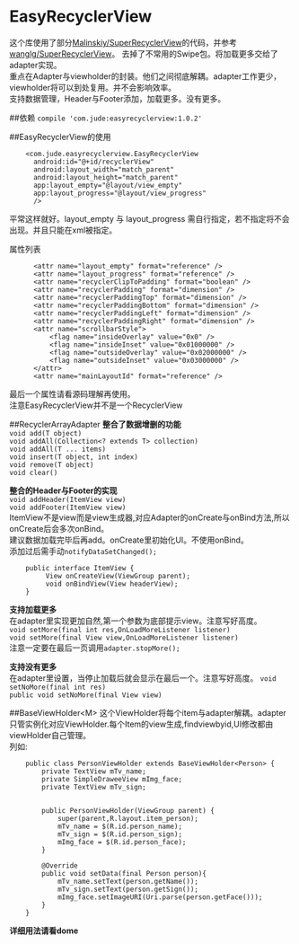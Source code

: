 # EasyRecyclerView
这个库使用了部分[Malinskiy/SuperRecyclerView](https://github.com/Malinskiy/SuperRecyclerView)的代码，并参考[wanglg/SuperRecyclerView](https://github.com/wanglg/SuperRecyclerView)。
去掉了不常用的Swipe包。将加载更多交给了adapter实现。  
重点在Adapter与viewholder的封装。他们之间彻底解耦。adapter工作更少，viewholder将可以到处复用。并不会影响效率。  
支持数据管理，Header与Footer添加，加载更多。没有更多。  


##依赖
`compile 'com.jude:easyrecyclerview:1.0.2'`

##EasyRecyclerView的使用

        <com.jude.easyrecyclerview.EasyRecyclerView
          android:id="@+id/recyclerView"
          android:layout_width="match_parent"
          android:layout_height="match_parent"
          app:layout_empty="@layout/view_empty"
          app:layout_progress="@layout/view_progress"
          />

平常这样就好。layout_empty 与 layout_progress 需自行指定，若不指定将不会出现。并且只能在xml被指定。

属性列表

          <attr name="layout_empty" format="reference" />
          <attr name="layout_progress" format="reference" />
          <attr name="recyclerClipToPadding" format="boolean" />
          <attr name="recyclerPadding" format="dimension" />
          <attr name="recyclerPaddingTop" format="dimension" />
          <attr name="recyclerPaddingBottom" format="dimension" />
          <attr name="recyclerPaddingLeft" format="dimension" />
          <attr name="recyclerPaddingRight" format="dimension" />
          <attr name="scrollbarStyle">
              <flag name="insideOverlay" value="0x0" />
              <flag name="insideInset" value="0x01000000" />
              <flag name="outsideOverlay" value="0x02000000" />
              <flag name="outsideInset" value="0x03000000" />
          </attr>
          <attr name="mainLayoutId" format="reference" />

最后一个属性请看源码理解再使用。  
注意EasyRecyclerView并不是一个RecyclerView

##RecyclerArrayAdapter<T>
**整合了数据增删的功能**  
`void add(T object) `  
`void addAll(Collection<? extends T> collection)`  
`void addAll(T ... items) `  
`void insert(T object, int index)`  
`void remove(T object)`  
`void clear()`  
  
**整合的Header与Footer的实现**  
`void addHeader(ItemView view)`  
`void addFooter(ItemView view)`  
ItemView不是view而是view生成器,对应Adapter的onCreate与onBind方法,所以onCreate后会多次onBind。  
建议数据加载完毕后再add。onCreate里初始化UI。不使用onBind。  
添加过后需手动`notifyDataSetChanged();`  

        public interface ItemView {
             View onCreateView(ViewGroup parent);
             void onBindView(View headerView);
        }


**支持加载更多**  
在adapter里实现更加自然,第一个参数为底部提示view。注意写好高度。  
`void setMore(final int res,OnLoadMoreListener listener)`    
`void setMore(final View view,OnLoadMoreListener listener)`  
注意一定要在最后一页调用`adapter.stopMore();`  

**支持没有更多**  
在adapter里设置，当停止加载后就会显示在最后一个。注意写好高度。 
`void setNoMore(final int res)`  
`public void setNoMore(final View view)`


##BaseViewHolder\<M\>
这个ViewHolder将每个item与adapter解耦。adapter只管实例化对应ViewHolder.每个Item的view生成,findviewbyid,UI修改都由viewHolder自己管理。  
列如:

        public class PersonViewHolder extends BaseViewHolder<Person> {
            private TextView mTv_name;
            private SimpleDraweeView mImg_face;
            private TextView mTv_sign;
        
        
            public PersonViewHolder(ViewGroup parent) {
                super(parent,R.layout.item_person);
                mTv_name = $(R.id.person_name);
                mTv_sign = $(R.id.person_sign);
                mImg_face = $(R.id.person_face);
            }
        
            @Override
            public void setData(final Person person){
                mTv_name.setText(person.getName());
                mTv_sign.setText(person.getSign());
                mImg_face.setImageURI(Uri.parse(person.getFace()));
            }
        }


**详细用法请看dome**






